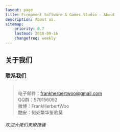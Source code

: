 ```yaml
---
layout: page
title: Firmament Software & Games Studio - About
description: About us.
sitemap:
    priority: 0.7
    lastmod: 2018-09-16
    changefreq: weekly
---
```

## 关于我们


### 联系我们

> <br>电子邮件：frankherbertwoo@gmail.com 
> <br>QQ群：579156092 
> <br>微博：FrankHerbertWoo
> <br>酷安：何处繁华笙歌莫



###### 欢迎大佬们来撩撩骚
<!-- <span class="image right"><img src="{{ "/images/logo.png" | absolute_url }}" alt="" /></span> -->